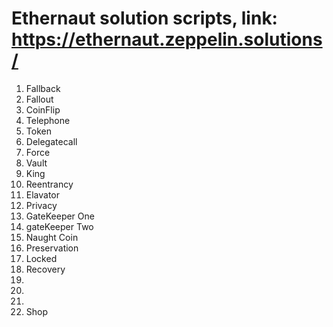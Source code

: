 # Ethernaut solution scripts, link: https://ethernaut.zeppelin.solutions/

01. Fallback
02. Fallout
03. CoinFlip
04. Telephone
05. Token
06. Delegatecall
07. Force
08. Vault
09. King
10. Reentrancy
11. Elavator
12. Privacy
13. GateKeeper One
14. gateKeeper Two
15. Naught Coin
16. Preservation
17. Locked
18. Recovery
19.
20.
21.
22. Shop

